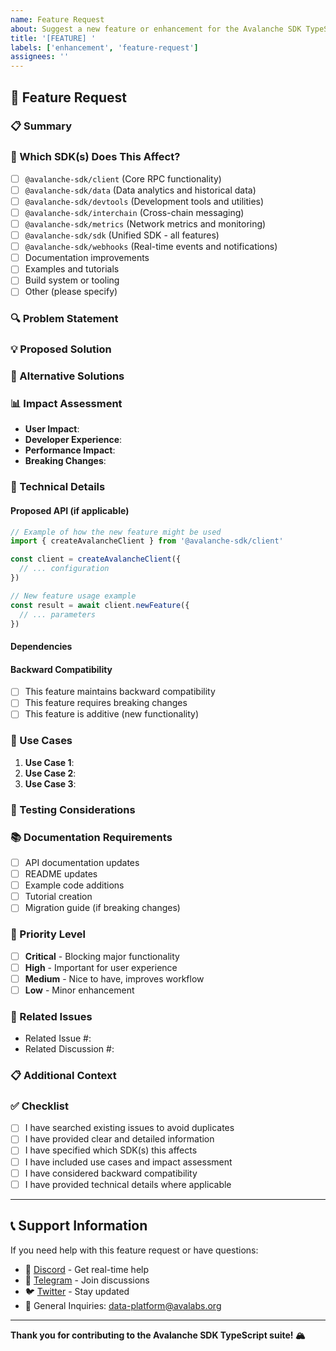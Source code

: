```yaml
---
name: Feature Request
about: Suggest a new feature or enhancement for the Avalanche SDK TypeScript suite
title: '[FEATURE] '
labels: ['enhancement', 'feature-request']
assignees: ''
---
```


## 🚀 Feature Request

### 📋 Summary
<!-- Provide a clear and concise description of the feature you'd like to see implemented -->

### 🎯 Which SDK(s) Does This Affect?
<!-- Check all that apply -->

- [ ] `@avalanche-sdk/client` (Core RPC functionality)
- [ ] `@avalanche-sdk/data` (Data analytics and historical data)
- [ ] `@avalanche-sdk/devtools` (Development tools and utilities)
- [ ] `@avalanche-sdk/interchain` (Cross-chain messaging)
- [ ] `@avalanche-sdk/metrics` (Network metrics and monitoring)
- [ ] `@avalanche-sdk/sdk` (Unified SDK - all features)
- [ ] `@avalanche-sdk/webhooks` (Real-time events and notifications)
- [ ] Documentation improvements
- [ ] Examples and tutorials
- [ ] Build system or tooling
- [ ] Other (please specify)

### 🔍 Problem Statement
<!-- Describe the problem you're trying to solve. What pain point does this feature address? -->

### 💡 Proposed Solution
<!-- Describe the solution you'd like to see implemented. Be as detailed as possible. -->

### 🎨 Alternative Solutions
<!-- Describe any alternative solutions you've considered -->

### 📊 Impact Assessment
<!-- How would this feature benefit users? What's the expected impact? -->

- **User Impact**: 
- **Developer Experience**: 
- **Performance Impact**: 
- **Breaking Changes**: 

### 🔧 Technical Details
<!-- Provide any technical specifications, API design, or implementation considerations -->

#### Proposed API (if applicable)
```typescript
// Example of how the new feature might be used
import { createAvalancheClient } from '@avalanche-sdk/client'

const client = createAvalancheClient({
  // ... configuration
})

// New feature usage example
const result = await client.newFeature({
  // ... parameters
})
```

#### Dependencies
<!-- List any new dependencies or requirements -->

#### Backward Compatibility
- [ ] This feature maintains backward compatibility
- [ ] This feature requires breaking changes
- [ ] This feature is additive (new functionality)

### 📝 Use Cases
<!-- Describe specific use cases or scenarios where this feature would be valuable -->

1. **Use Case 1**: 
2. **Use Case 2**: 
3. **Use Case 3**: 

### 🧪 Testing Considerations
<!-- How should this feature be tested? What test cases should be covered? -->

### 📚 Documentation Requirements
<!-- What documentation updates would be needed? -->

- [ ] API documentation updates
- [ ] README updates
- [ ] Example code additions
- [ ] Tutorial creation
- [ ] Migration guide (if breaking changes)

### 🎯 Priority Level
<!-- How important is this feature? -->

- [ ] **Critical** - Blocking major functionality
- [ ] **High** - Important for user experience
- [ ] **Medium** - Nice to have, improves workflow
- [ ] **Low** - Minor enhancement

### 🔗 Related Issues
<!-- Link to any related issues or discussions -->

- Related Issue #: 
- Related Discussion #: 

### 📋 Additional Context
<!-- Add any other context, screenshots, or examples about the feature request -->

### ✅ Checklist
<!-- Before submitting, please ensure you've completed the following -->

- [ ] I have searched existing issues to avoid duplicates
- [ ] I have provided clear and detailed information
- [ ] I have specified which SDK(s) this affects
- [ ] I have included use cases and impact assessment
- [ ] I have considered backward compatibility
- [ ] I have provided technical details where applicable

---

## 📞 Support Information

If you need help with this feature request or have questions:

- 💬 [Discord](https://discord.gg/avax) - Get real-time help
- 📱 [Telegram](https://t.me/+KDajA4iToKY2ZjBk) - Join discussions
- 🐦 [Twitter](https://x.com/AvaxDevelopers) - Stay updated
- 📧 General Inquiries: data-platform@avalabs.org

---

**Thank you for contributing to the Avalanche SDK TypeScript suite! 🏔️** 